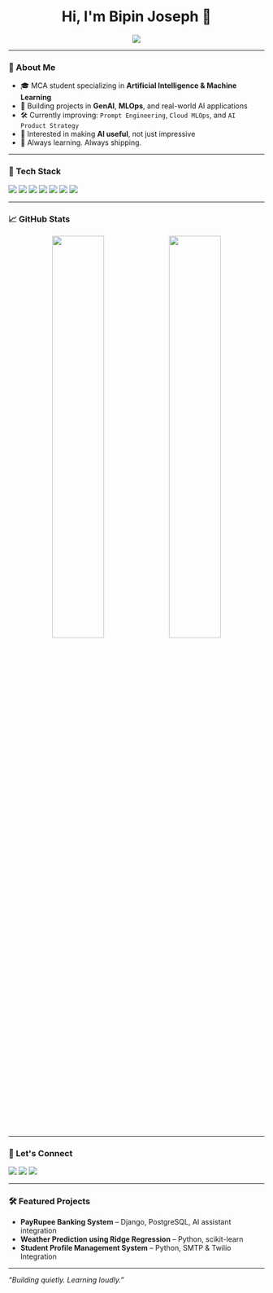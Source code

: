 <h1 align="center">Hi, I'm Bipin Joseph 👋</h1>

<p align="center">
  <img src="https://readme-typing-svg.demolab.com/?lines=MCA+AI%2FML+Student;AI+Product+Explorer;Python%2C+ML%2C+MLOps+Practitioner;Always+Learning+🚀&center=true&width=500&height=45">
</p>

---

### 🧠 About Me
- 🎓 MCA student specializing in **Artificial Intelligence & Machine Learning**
- 🔬 Building projects in **GenAI**, **MLOps**, and real-world AI applications
- 🛠 Currently improving: `Prompt Engineering`, `Cloud MLOps`, and `AI Product Strategy`
- 🧩 Interested in making **AI useful**, not just impressive
- 🌱 Always learning. Always shipping.

---

### 🔧 Tech Stack
<p>
  <img src="https://img.shields.io/badge/Python-3776AB?style=for-the-badge&logo=python&logoColor=white"/>
  <img src="https://img.shields.io/badge/TensorFlow-FF6F00?style=for-the-badge&logo=tensorflow&logoColor=white"/>
  <img src="https://img.shields.io/badge/scikit--learn-F7931E?style=for-the-badge&logo=scikit-learn&logoColor=white"/>
  <img src="https://img.shields.io/badge/Docker-2496ED?style=for-the-badge&logo=docker&logoColor=white"/>
  <img src="https://img.shields.io/badge/GitHub_Actions-2088FF?style=for-the-badge&logo=github-actions&logoColor=white"/>
  <img src="https://img.shields.io/badge/Flask-000000?style=for-the-badge&logo=flask&logoColor=white"/>
  <img src="https://img.shields.io/badge/PostgreSQL-336791?style=for-the-badge&logo=postgresql&logoColor=white"/>
</p>

---

### 📈 GitHub Stats
<p align="center">
  <img src="https://github-readme-stats.vercel.app/api?username=bipinjoseph&show_icons=true&theme=tokyonight" width="45%" />
  <img src="https://github-readme-streak-stats.herokuapp.com/?user=bipinjoseph&theme=tokyonight" width="45%" />
</p>

---

### 🔗 Let's Connect
<p>
  <a href="https://www.linkedin.com/in/bipin-joseph-b90a43327/"><img src="https://img.shields.io/badge/LinkedIn-Bipin%20Joseph-blue?style=for-the-badge&logo=linkedin&logoColor=white"/></a>
  <a href="mailto:bipinjosephofficial@gmail.com"><img src="https://img.shields.io/badge/Gmail-bipinjosephofficial@gmail.com-red?style=for-the-badge&logo=gmail&logoColor=white"/></a>
  <a href="https://github.com/bipinjoseph"><img src="https://img.shields.io/badge/GitHub-bipinjoseph-black?style=for-the-badge&logo=github&logoColor=white"/></a>
</p>

---

### 🛠️ Featured Projects
- **PayRupee Banking System** – Django, PostgreSQL, AI assistant integration
- **Weather Prediction using Ridge Regression** – Python, scikit-learn
- **Student Profile Management System** – Python, SMTP & Twilio Integration

---

_“Building quietly. Learning loudly.”_

